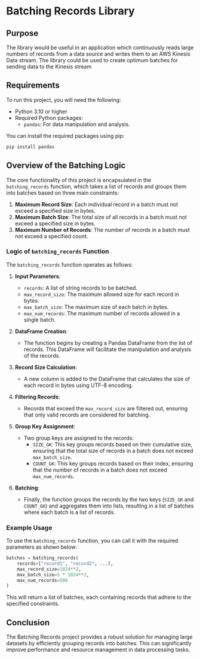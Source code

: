 # Batching Records Library

## Purpose

The library would be useful in an application which continuously reads large numbers of records from a data source and writes them to an AWS Kinesis Data stream. The library could be used to create optimum batches for sending data to the Kinesis stream

## Requirements

To run this project, you will need the following:

- Python 3.10 or higher
- Required Python packages:
  - `pandas`: For data manipulation and analysis.

You can install the required packages using pip:

```bash
pip install pandas
```

## Overview of the Batching Logic

The core functionality of this project is encapsulated in the `batching_records` function, which takes a list of records and groups them into batches based on three main constraints:

1. **Maximum Record Size**: Each individual record in a batch must not exceed a specified size in bytes.
2. **Maximum Batch Size**: The total size of all records in a batch must not exceed a specified size in bytes.
3. **Maximum Number of Records**: The number of records in a batch must not exceed a specified count.

### Logic of `batching_records` Function

The `batching_records` function operates as follows:

1. **Input Parameters**:

   - `records`: A list of string records to be batched.
   - `max_record_size`: The maximum allowed size for each record in bytes.
   - `max_batch_size`: The maximum size of each batch in bytes.
   - `max_num_records`: The maximum number of records allowed in a single batch.

2. **DataFrame Creation**:

   - The function begins by creating a Pandas DataFrame from the list of records. This DataFrame will facilitate the manipulation and analysis of the records.

3. **Record Size Calculation**:

   - A new column is added to the DataFrame that calculates the size of each record in bytes using UTF-8 encoding.

4. **Filtering Records**:

   - Records that exceed the `max_record_size` are filtered out, ensuring that only valid records are considered for batching.

5. **Group Key Assignment**:

   - Two group keys are assigned to the records:
     - `SIZE_GK`: This key groups records based on their cumulative size, ensuring that the total size of records in a batch does not exceed `max_batch_size`.
     - `COUNT_GK`: This key groups records based on their index, ensuring that the number of records in a batch does not exceed `max_num_records`.

6. **Batching**:
   - Finally, the function groups the records by the two keys (`SIZE_GK` and `COUNT_GK`) and aggregates them into lists, resulting in a list of batches where each batch is a list of records.

### Example Usage

To use the `batching_records` function, you can call it with the required parameters as shown below:

```python
batches = batching_records(
    records=["record1", "record2", ...],
    max_record_size=1024**2,
    max_batch_size=5 * 1024**2,
    max_num_records=500
)
```

This will return a list of batches, each containing records that adhere to the specified constraints.

## Conclusion

The Batching Records project provides a robust solution for managing large datasets by efficiently grouping records into batches. This can significantly improve performance and resource management in data processing tasks.
